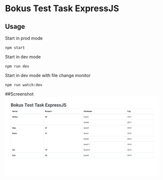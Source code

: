 # Bokus Test Task ExpressJS
## Usage
Start in prod mode
```
npm start 
```
Start in dev mode
```
npm run dev
```
Start in dev mode with file change monitor
```
npm run watch:dev 
```
##Screenshot
![Screenshot](screenshot.png)
